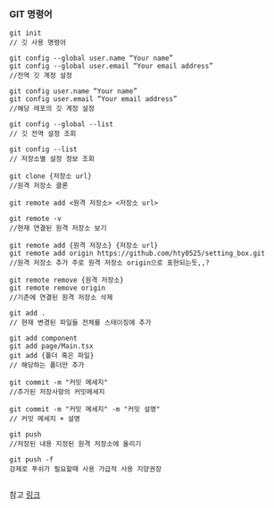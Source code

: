 ### GIT 명령어

```
git init
// 깃 사용 명령어
```

```
git config --global user.name “Your name”
git config --global user.email “Your email address”
//전역 깃 계정 설정
```

```
git config user.name “Your name”
git config user.email “Your email address”
//해당 레포의 깃 계정 설정
```

```
git config --global --list
// 깃 전역 설정 조회
```

```
git config --list
// 저장소별 설정 정보 조회
```

```
git clone {저장소 url}
//원격 저장소 클론
```

```
git remote add <원격 저장소> <저장소 url>
```

```
git remote -v
//현재 연결된 원격 저장소 보기
```

```
git remote add {원격 저장소} {저장소 url}
git remote add origin https://github.com/hty0525/setting_box.git
//원격 저장소 추가 주로 원격 저장소 origin으로 표현되는듯,,?
```

```
git remote remove {원격 저장소}
git remote remove origin
//기존에 연결된 원격 저장소 삭제
```

```
git add .
// 현재 변경된 파일들 전체를 스테이징에 추가

git add component
git add page/Main.tsx
git add {폴더 혹은 파일}
// 해당하는 폴더만 추가
```

```
git commit -m "커밋 메세지"
//추가된 저장사항의 커밋메세지

git commit -m "커밋 메세지" -m "커밋 설명"
// 커밋 메세지 + 설명
```

```
git push
//저장된 내용 지정된 원격 저장소에 올리기

git push -f
강제로 푸쉬가 필요할때 사용 가급적 사용 지양권장
```

```

```

참고 <a href="https://medium.com/@joongwon/git-git-%EB%AA%85%EB%A0%B9%EC%96%B4-%EC%A0%95%EB%A6%AC-c25b421ecdbd" target="_blank">링크</a>
